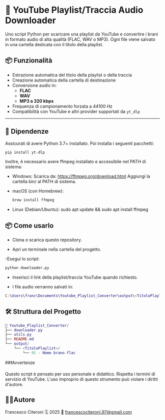 # 🎵 YouTube Playlist/Traccia Audio Downloader

Uno script Python per scaricare una playlist da YouTube e convertire i brani in formato audio di alta qualità (FLAC, WAV o MP3). Ogni file viene salvato in una cartella dedicata con il titolo della playlist.

## 📦 Funzionalità

- Estrazione automatica del titolo della playlist o della traccia
- Creazione automatica della cartella di destinazione
- Conversione audio in:
  - **FLAC**
  - **WAV** 
  - **MP3 a 320 kbps**
- Frequenza di campionamento forzata a 44100 Hz
- Compatibilità con YouTube e altri provider supportati da `yt_dlp`

---

## 🧩 Dipendenze

Assicurati di avere Python 3.7+ installato. Poi installa i seguenti pacchetti:

```bash
pip install yt-dlp
```

Inoltre, è necessario avere ffmpeg installato e accessibile nel PATH di sistema:

- Windows:
  Scarica da: https://ffmpeg.org/download.html
  Aggiungi la cartella bin/ al PATH di sistema.
  
- macOS (con Homebrew):
  ```bash
  brew install ffmpeg
  ```
  
- Linux (Debian/Ubuntu):
  sudo apt update && sudo apt install ffmpeg

## 📦 Come usarlo

- Clona o scarica questo repository.

- Apri un terminale nella cartella del progetto.

-Esegui lo script:

```bash
python downloader.py
```

-  Inserisci il link della playlist/traccia YouTube quando richiesto.

- I file audio verranno salvati in:
 
```lua
C:\Users\franc\Documents\Youtube_Playlist_Converter\output\<TitoloPlaylist>
```

## 🛠 Struttura del Progetto

```lua
📁 Youtube_Playlist_Converter/
├── downloader.py
├── utils.py
├── README.md
└── output/
    └── <TitoloPlaylist>/
        └── 01 - Nome brano.flac
```

##❗Avvertenze

Questo script è pensato per uso personale e didattico.
Rispetta i termini di servizio di YouTube.
L'uso improprio di questo strumento può violare i diritti d'autore.

## 🧑‍💻Autore

Francesco Citeroni
🗓️ 2025
📧 francescociteroni.97@gmail.com
